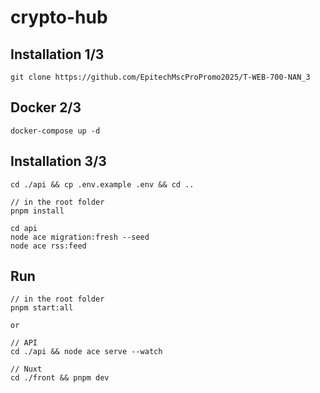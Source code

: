 # crypto-hub

## Installation 1/3
```
git clone https://github.com/EpitechMscProPromo2025/T-WEB-700-NAN_3
```

## Docker 2/3
```
docker-compose up -d
```

## Installation 3/3
```
cd ./api && cp .env.example .env && cd ..

// in the root folder
pnpm install

cd api
node ace migration:fresh --seed
node ace rss:feed
```

## Run
```
// in the root folder
pnpm start:all

or 

// API
cd ./api && node ace serve --watch

// Nuxt
cd ./front && pnpm dev
```
